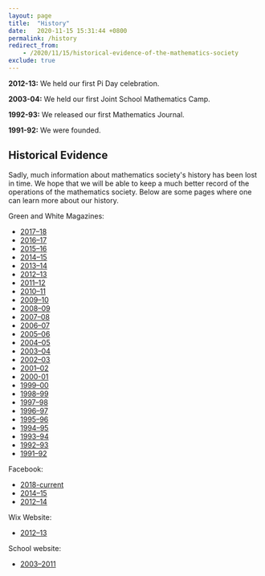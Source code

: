 ```yaml
---
layout: page
title:  "History"
date:   2020-11-15 15:31:44 +0800
permalink: /history
redirect_from: 
    - /2020/11/15/historical-evidence-of-the-mathematics-society
exclude: true
---
```


**2012-13:** We held our first Pi Day celebration.

**2003-04:** We held our first Joint School Mathematics Camp.

**1992-93:** We released our first Mathematics Journal.

**1991-92:** We were founded.

## Historical Evidence

Sadly, much information about mathematics society's history has been lost in time. We hope that we will be able to keep a much better record of the operations of the mathematics society. Below are some pages where one can learn more about our history.

Green and White Magazines:

* [2017–18](/download/history/1718/green_and_white_magazine-1718.pdf)
* [2016–17](/download/history/1617/green_and_white_magazine-1617.pdf)
* [2015–16](/download/history/1516/green_and_white_magazine-1516.pdf)
* [2014–15](/download/history/1415/green_and_white_magazine-1415.pdf)
* [2013–14](/download/history/1314/green_and_white_magazine-1314.pdf)
* [2012–13](/download/history/1213/green_and_white_magazine-1213.pdf)
* [2011–12](/download/history/1112/green_and_white_magazine-1112.pdf)
* [2010–11](/download/history/1011/green_and_white_magazine-1011.pdf)
* [2009–10](/download/history/0910/green_and_white_magazine-0910.pdf)
* [2008–09](/download/history/0809/green_and_white_magazine-0809.pdf)
* [2007–08](/download/history/0708/green_and_white_magazine-0708.pdf)
* [2006–07](/download/history/0607/green_and_white_magazine-0607.pdf)
* [2005–06](/download/history/0506/green_and_white_magazine-0506.pdf)
* [2004–05](/download/history/0405/green_and_white_magazine-0405.pdf)
* [2003–04](/download/history/0304/green_and_white_magazine-0304.pdf)
* [2002–03](/download/history/0203/green_and_white_magazine-0203.pdf)
* [2001–02](/download/history/0102/green_and_white_magazine-0102.pdf)
* [2000-01](/download/history/0001/green_and_white_magazine-0001.pdf)
* [1999–00](/download/history/9900/green_and_white_magazine-9900.pdf)
* [1998–99](/download/history/9899/green_and_white_magazine-9899.pdf)
* [1997–98](/download/history/9798/green_and_white_magazine-9798.pdf)
* [1996–97](/download/history/9697/green_and_white_magazine-9697.pdf)
* [1995–96](/download/history/9596/green_and_white_magazine-9596.pdf)
* [1994–95](/download/history/9495/green_and_white_magazine-9495.pdf)
* [1993–94](/download/history/9394/green_and_white_magazine-9394.pdf)
* [1992–93](/download/history/9293/green_and_white_magazine-9293.pdf)
* [1991–92](/download/history/9192/green_and_white_magazine-9192.pdf) 

Facebook:

* [2018-current](https://www.facebook.com/sjcmathssoc/)
* [2014–15](https://www.facebook.com/sjcmathsoc201415/)
* [2012–14](https://www.facebook.com/SJCMathematicsSociety20122013/)

Wix Website:

* [2012–13](https://liveoles.wixsite.com/sjcmathsoc)

School website:

* [2003–2011](https://web.archive.org/web/2011*/https://www.sjc.edu.hk/~mathsoc/)

